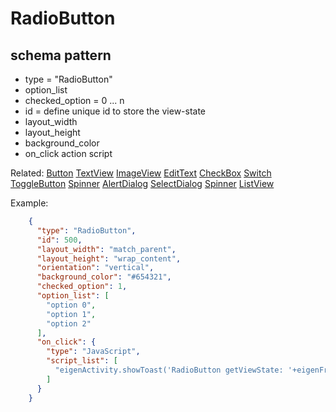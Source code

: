 # RadioButton
## schema pattern

* type = "RadioButton"
* option_list
* checked_option = 0 ... n 
* id = define unique id to store the view-state
* layout_width
* layout_height
* background_color
* on_click action script

Related:
[Button](Button.md) 
[TextView](TextView.md) 
[ImageView](ImageView.md) 
[EditText](EditText.md) 
[CheckBox](CheckBox.md) 
[Switch](Switch.md) 
[ToggleButton](ToggleButton.md) 
[Spinner](Spinner.md) 
[AlertDialog](AlertDialog.md) 
[SelectDialog](SelectDialog.md) 
[Spinner](Spinner.md) 
[ListView](ListView.md) 


Example:
```json
    {
      "type": "RadioButton",
      "id": 500,
      "layout_width": "match_parent",
      "layout_height": "wrap_content",
      "orientation": "vertical",
      "background_color": "#654321",
      "checked_option": 1,
      "option_list": [
        "option 0",
        "option 1",
        "option 2"
      ],
      "on_click": {
        "type": "JavaScript",
        "script_list": [
          "eigenActivity.showToast('RadioButton getViewState: '+eigenFragment.getViewState(500));"
        ]
      }
    }
```

